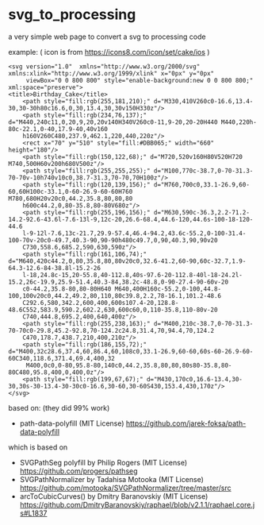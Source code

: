 # svg_to_processing
a very simple web page to convert a svg to processing code


example: ( icon is from https://icons8.com/icon/set/cake/ios )
```
<svg version="1.0"  xmlns="http://www.w3.org/2000/svg" xmlns:xlink="http://www.w3.org/1999/xlink" x="0px" y="0px"
     viewBox="0 0 800 800" style="enable-background:new 0 0 800 800;" xml:space="preserve">
<title>Birthday_Cake</title>
    <path style="fill:rgb(255,181,210);" d="M330,410V260c0-16.6,13.4-30,30-30h80c16.6,0,30,13.4,30,30v150H330z"/>
    <path style="fill:rgb(234,76,137);" d="M440,240c11,0,20,9,20,20v140H340V260c0-11,9-20,20-20H440 M440,220h-80c-22.1,0-40,17.9-40,40v160
	h160V260C480,237.9,462.1,220,440,220z"/>
    <rect x="70" y="510" style="fill:#DBB065;" width="660" height="180"/>
    <path style="fill:rgb(150,122,68);" d="M720,520v160H80V520H720 M740,500H60v200h680V500z"/>
    <path style="fill:rgb(255,255,255);" d="M100,770c-38.7,0-70-31.3-70-70v-10h740v10c0,38.7-31.3,70-70,70H100z"/>
    <path style="fill:rgb(120,139,156);" d="M760,700c0,33.1-26.9,60-60,60H100c-33.1,0-60-26.9-60-60H760 M780,680H20v20c0,44.2,35.8,80,80,80
	h600c44.2,0,80-35.8,80-80V680z"/>
    <path style="fill:rgb(255,196,156);" d="M630,590c-36.3,2.2-71.2-14.2-92.6-43.6l-7.6-13l-9,12c-20,26.6-68.4,44.6-120,44.6s-100-18-120-44.6
	l-9-12l-7.6,13c-21.7,29.9-57.4,46.4-94.2,43.6c-55.2,0-100-31.4-100-70v-20c0-49.7,40.3-90,90-90h480c49.7,0,90,40.3,90,90v20
	C730,558.6,685.2,590,630,590z"/>
    <path style="fill:rgb(161,106,74);" d="M640,420c44.2,0,80,35.8,80,80v20c0,32.6-41.2,60-90,60c-32.7,1.9-64.3-12.6-84-38.8l-15.2-26
	l-18,24.8c-15,20-55.8,40-112.8,40s-97.6-20-112.8-40l-18-24.2l-15.2,26c-19.9,25.9-51.4,40.3-84,38.2c-48.8,0-90-27.4-90-60v-20
	c0-44.2,35.8-80,80-80H640 M640,400H160c-55.2,0-100,44.8-100,100v20c0,44.2,49.2,80,110,80c39.8,2.2,78-16.1,101.2-48.6
	C292.6,580,342.2,600,400,600s107.4-20,128.8-48.6C552,583.9,590.2,602.2,630,600c60,0,110-35.8,110-80v-20
	C740,444.8,695.2,400,640,400z"/>
    <path style="fill:rgb(255,238,163);" d="M400,210c-38.7,0-70-31.3-70-70c0-29.8,45.2-92.8,70-124.2c24.8,31.4,70,94.4,70,124.2
	C470,178.7,438.7,210,400,210z"/>
    <path style="fill:rgb(186,155,72);" d="M400,32c28.6,37.4,60,86.4,60,108c0,33.1-26.9,60-60,60s-60-26.9-60-60C340,118.6,371.4,69.4,400,32
	 M400,0c0,0-80,95.8-80,140c0,44.2,35.8,80,80,80s80-35.8,80-80C480,95.8,400,0,400,0z"/>
    <path style="fill:rgb(199,67,67);" d="M430,170c0,16.6-13.4,30-30,30s-30-13.4-30-30c0-16.6,30-60,30-60S430,153.4,430,170z"/>
</svg>
```
based on: (they did 99% work)
- path-data-polyfill (MIT License) https://github.com/jarek-foksa/path-data-polyfill

which is based on
- SVGPathSeg polyfill by Philip Rogers (MIT License)
  https://github.com/progers/pathseg
- SVGPathNormalizer by Tadahisa Motooka (MIT License)
  https://github.com/motooka/SVGPathNormalizer/tree/master/src
- arcToCubicCurves() by Dmitry Baranovskiy (MIT License)
  https://github.com/DmitryBaranovskiy/raphael/blob/v2.1.1/raphael.core.js#L1837
